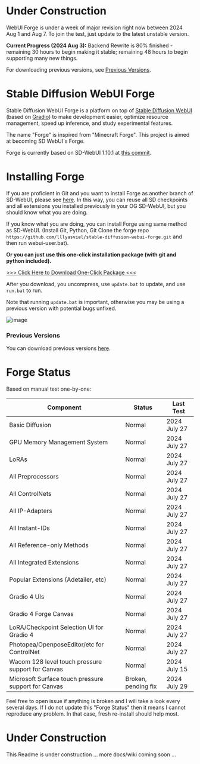 # Under Construction

WebUI Forge is under a week of major revision right now between 2024 Aug 1 and Aug 7. To join the test, just update to the latest unstable version.

**Current Progress (2024 Aug 3):** Backend Rewrite is 80% finished - remaining 30 hours to begin making it stable; remaining 48 hours to begin supporting many new things.

For downloading previous versions, see [Previous Versions](https://github.com/lllyasviel/stable-diffusion-webui-forge/discussions/849).

# Stable Diffusion WebUI Forge

Stable Diffusion WebUI Forge is a platform on top of [Stable Diffusion WebUI](https://github.com/AUTOMATIC1111/stable-diffusion-webui) (based on [Gradio](https://www.gradio.app/)) to make development easier, optimize resource management, speed up inference, and study experimental features.

The name "Forge" is inspired from "Minecraft Forge". This project is aimed at becoming SD WebUI's Forge.

Forge is currently based on SD-WebUI 1.10.1 at [this commit](https://github.com/AUTOMATIC1111/stable-diffusion-webui/commit/82a973c04367123ae98bd9abdf80d9eda9b910e2).

# Installing Forge

If you are proficient in Git and you want to install Forge as another branch of SD-WebUI, please see [here](https://github.com/continue-revolution/sd-webui-animatediff/blob/forge/master/docs/how-to-use.md#you-have-a1111-and-you-know-git). In this way, you can reuse all SD checkpoints and all extensions you installed previously in your OG SD-WebUI, but you should know what you are doing.

If you know what you are doing, you can install Forge using same method as SD-WebUI. (Install Git, Python, Git Clone the forge repo `https://github.com/lllyasviel/stable-diffusion-webui-forge.git` and then run webui-user.bat).

**Or you can just use this one-click installation package (with git and python included).**

[>>> Click Here to Download One-Click Package <<<](https://github.com/lllyasviel/stable-diffusion-webui-forge/releases/download/latest/webui_forge_cu121_torch21.7z)

After you download, you uncompress, use `update.bat` to update, and use `run.bat` to run.

Note that running `update.bat` is important, otherwise you may be using a previous version with potential bugs unfixed.

![image](https://github.com/lllyasviel/stable-diffusion-webui-forge/assets/19834515/c49bd60d-82bd-4086-9859-88d472582b94)

### Previous Versions

You can download previous versions [here](https://github.com/lllyasviel/stable-diffusion-webui-forge/discussions/849).

# Forge Status

Based on manual test one-by-one:

| Component                                         | Status  | Last Test    |
|---------------------------------------------------|---------|--------------|
| Basic Diffusion                                   | Normal  | 2024 July 27 |
| GPU Memory Management System                      | Normal  | 2024 July 27 |
| LoRAs                                             | Normal  | 2024 July 27 |
| All Preprocessors                                 | Normal  | 2024 July 27 |
| All ControlNets                                   | Normal  | 2024 July 27 |
| All IP-Adapters                                   | Normal  | 2024 July 27 |
| All Instant-IDs                                   | Normal  | 2024 July 27 |
| All Reference-only Methods                        | Normal  | 2024 July 27 |
| All Integrated Extensions                         | Normal  | 2024 July 27 |
| Popular Extensions (Adetailer, etc)               | Normal  | 2024 July 27 |
| Gradio 4 UIs                                      | Normal  | 2024 July 27 |
| Gradio 4 Forge Canvas                             | Normal  | 2024 July 27 |
| LoRA/Checkpoint Selection UI for Gradio 4         | Normal  | 2024 July 27 |
| Photopea/OpenposeEditor/etc for ControlNet        | Normal  | 2024 July 27 |
| Wacom 128 level touch pressure support for Canvas | Normal  | 2024 July 15 |
| Microsoft Surface touch pressure support for Canvas | Broken, pending fix  | 2024 July 29 |

Feel free to open issue if anything is broken and I will take a look every several days. If I do not update this "Forge Status" then it means I cannot reproduce any problem. In that case, fresh re-install should help most.

# Under Construction

This Readme is under construction ... more docs/wiki coming soon ...
